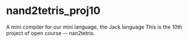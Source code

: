 # nand2tetris_proj10
A mini compiler for our mini language, the Jack language
This is the 10th project of open course -- nan2tetris.
